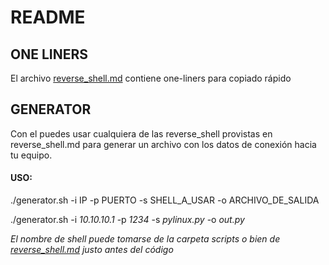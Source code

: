 # README

## ONE LINERS
El archivo [reverse_shell.md](https://github.com/odbk/jutsus/blob/master/reverse_shell/reverse_shell.md) contiene one-liners para copiado rápido 


## GENERATOR
Con el puedes usar cualquiera de las reverse_shell provistas en reverse_shell.md para generar un archivo con los datos de conexión
hacia tu equipo.

#### USO:

./generator.sh -i IP -p PUERTO -s SHELL_A_USAR -o ARCHIVO_DE_SALIDA

./generator.sh -i *10.10.10.1* -p *1234* -s *pylinux.py* -o *out.py*

*El nombre de shell puede tomarse de la carpeta scripts o bien de [reverse_shell.md](https://github.com/odbk/jutsus/blob/master/reverse_shell/reverse_shell.md) justo antes del código*
